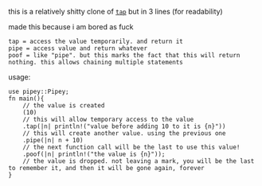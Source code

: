 
this is a relatively shitty clone of [`tap`](https://crates.io/crates/tap) but in 3 lines (for readability)

made this because i am bored as fuck

```
tap = access the value temporarily. and return it
pipe = access value and return whatever
poof = like "pipe". but this marks the fact that this will return nothing. this allows chaining multiple statements
```

usage:

```
use pipey::Pipey;
fn main(){
    // the value is created
    (10)
    // this will allow temporary access to the value
    .tap(|n| println!("value before adding 10 to it is {n}"))
    // this will create another value. using the previous one
    .pipe(|n| n + 10)
    // the next function call will be the last to use this value!
    .poof(|n| println!("the value is {n}"));
    // the value is dropped. not leaving a mark, you will be the last to remember it, and then it will be gone again, forever
}
```